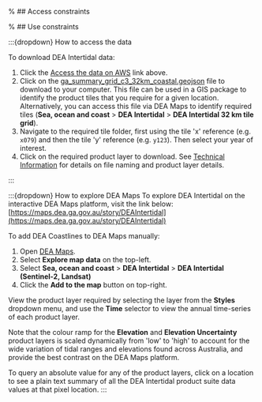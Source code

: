 % ## Access constraints

% ## Use constraints

:::{dropdown} How to access the data

To download DEA Intertidal data:

1. Click the [Access the data on AWS](https://data.dea.ga.gov.au/?prefix=derivative/ga_s2ls_intertidal_cyear_3/) link above.
1. Click on the [ga_summary_grid_c3_32km_coastal.geojson](https://data.dea.ga.gov.au/?prefix=derivative/ga_s2ls_intertidal_cyear_3/ga_summary_grid_c3_32km_coastal.geojson) file to download to your computer. This file can be used in a GIS package to identify the product tiles that you require for a given location. Alternatively, you can access this file via DEA Maps to identify required tiles (**Sea, ocean and coast** &gt; **DEA Intertidal** &gt; **DEA Intertidal 32 km tile grid**). 
1. Navigate to the required tile folder, first using the tile 'x' reference (e.g. `x079`) and then the tile 'y' reference (e.g. `y123`). Then select your year of interest.
1. Click on the required product layer to download. See [Technical Information](./?tab=details#technical-information) for details on file naming and product layer details.

:::

:::{dropdown} How to explore DEA Maps
To explore DEA Intertidal on the interactive DEA Maps platform, visit the link below:
[https://maps.dea.ga.gov.au/story/DEAIntertidal](https://maps.dea.ga.gov.au/story/DEAIntertidal)

To add DEA Coastlines to DEA Maps manually:

1. Open [DEA Maps](https://maps.dea.ga.gov.au/).
1. Select **Explore map data** on the top-left.
1. Select **Sea, ocean and coast** &gt; **DEA Intertidal** &gt; **DEA Intertidal (Sentinel-2, Landsat)**
1. Click the **Add to the map** button on top-right.

View the product layer required by selecting the layer from the **Styles** dropdown menu, and use the **Time** selector to view the annual time-series of each product layer.

Note that the colour ramp for the **Elevation** and **Elevation Uncertainty** product layers is scaled dynamically from 'low' to 'high' to account for the wide variation of tidal ranges and elevations found across Australia, and provide the best contrast on the DEA Maps platform. 

To query an absolute value for any of the product layers, click on a location to see a plain text summary of all the DEA Intertidal product suite data values at that pixel location.
:::

